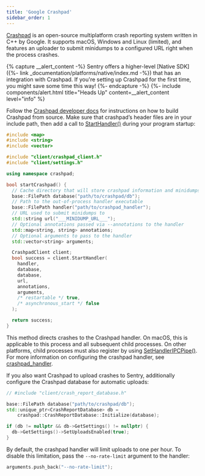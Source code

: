 ```yaml
---
title: 'Google Crashpad'
sidebar_order: 1
---
```


[Crashpad](https://chromium.googlesource.com/crashpad/crashpad/+/master/README.md)
is an open-source multiplatform crash reporting system written in C++ by Google.
It supports macOS, Windows and Linux (limited), and features an uploader to
submit minidumps to a configured URL right when the process crashes.

{% capture __alert_content -%}
Sentry offers a higher-level [Native SDK]({%- link
_documentation/platforms/native/index.md -%}) that has an integration with
Crashpad. If you're setting up Crashpad for the first time, you might save some
time this way!
{%- endcapture -%}
{%- include components/alert.html
  title="Heads Up"
  content=__alert_content
  level="info"
%}

Follow the [Crashpad developer docs](https://chromium.googlesource.com/crashpad/crashpad/+/HEAD/doc/developing.md) for instructions on how to build Crashpad from source. Make sure that crashpad’s header files are in your include path, then add a call to [StartHandler()](https://crashpad.chromium.org/doxygen/classcrashpad_1_1CrashpadClient.html#a810ad9941bedba543bf60507c31c55da) during your program startup:

```cpp
#include <map>
#include <string>
#include <vector>

#include "client/crashpad_client.h"
#include "client/settings.h"

using namespace crashpad;

bool startCrashpad() {
  // Cache directory that will store crashpad information and minidumps
  base::FilePath database("path/to/crashpad/db");
  // Path to the out-of-process handler executable
  base::FilePath handler("path/to/crashpad_handler");
  // URL used to submit minidumps to
  std::string url("___MINIDUMP_URL___");
  // Optional annotations passed via --annotations to the handler
  std::map<string, string> annotations;
  // Optional arguments to pass to the handler
  std::vector<string> arguments;

  CrashpadClient client;
  bool success = client.StartHandler(
    handler,
    database,
    database,
    url,
    annotations,
    arguments,
    /* restartable */ true,
    /* asynchronous_start */ false
  );

  return success;
}
```

This method directs crashes to the Crashpad handler. On macOS, this is applicable to this process and all subsequent child processes. On other platforms, child processes must also register by using [SetHandlerIPCPipe()](https://crashpad.chromium.org/doxygen/classcrashpad_1_1CrashpadClient.html#a9f1d5d38e9b4f5781e3821551dcc39d5). For more information on configuring the crashpad handler, see [crashpad_handler](https://chromium.googlesource.com/crashpad/crashpad/+/HEAD/handler/crashpad_handler.md).

If you also want Crashpad to upload crashes to Sentry, additionally configure the Crashpad database for automatic uploads:

```cpp
// #include "client/crash_report_database.h"

base::FilePath database("path/to/crashpad/db");
std::unique_ptr<CrashReportDatabase> db =
    crashpad::CrashReportDatabase::Initialize(database);

if (db != nullptr && db->GetSettings() != nullptr) {
  db->GetSettings()->SetUploadsEnabled(true);
}
```

By default, the crashpad handler will limit uploads to one per hour. To disable this limitation, pass the `--no-rate-limit` argument to the handler:

```cpp
arguments.push_back("--no-rate-limit");
```
